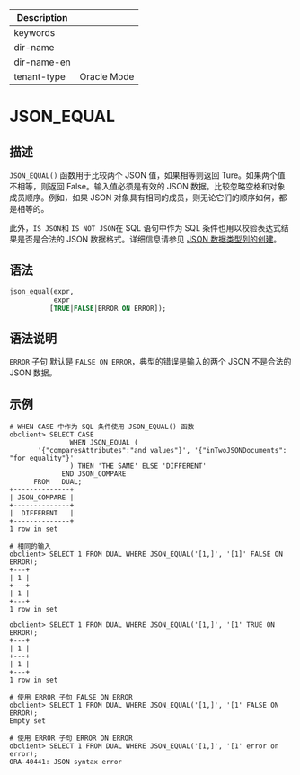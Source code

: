 | Description   |                 |
|---------------|-----------------|
| keywords      |                 |
| dir-name      |                 |
| dir-name-en   |                 |
| tenant-type   | Oracle Mode     |

# JSON_EQUAL

## 描述

`JSON_EQUAL()` 函数用于比较两个 JSON 值，如果相等则返回 Ture。如果两个值不相等，则返回 False。输入值必须是有效的 JSON 数据。比较忽略空格和对象成员顺序。例如，如果 JSON 对象具有相同的成员，则无论它们的顺序如何，都是相等的。

此外，`IS JSON`和 `IS NOT JSON`在 SQL 语句中作为 SQL 条件也用以校验表达式结果是否是合法的 JSON 数据格式。详细信息请参见 [JSON 数据类型列的创建](../../../../300.basic-elements-of-oracle-mode/100.built-in-data-types-of-oracle-mode/1000.json-formatted-data-type-oracle-mode/200.create-json-data-type-columns-of-oracle-mode.md)。

## 语法

```sql
json_equal(expr,
           expr
          [TRUE|FALSE|ERROR ON ERROR]);
```

## 语法说明

`ERROR` 子句 默认是 `FALSE ON ERROR`，典型的错误是输入的两个 JSON 不是合法的  JSON 数据。

## 示例

```shell
# WHEN CASE 中作为 SQL 条件使用 JSON_EQUAL() 函数
obclient> SELECT CASE
               WHEN JSON_EQUAL (
       '{"comparesAttributes":"and values"}', '{"inTwoJSONDocuments": "for equality"}'
               ) THEN 'THE SAME' ELSE 'DIFFERENT'
             END JSON_COMPARE
      FROM   DUAL;
+--------------+
| JSON_COMPARE |
+--------------+
|  DIFFERENT   |
+--------------+
1 row in set

# 相同的输入
obclient> SELECT 1 FROM DUAL WHERE JSON_EQUAL('[1,]', '[1]' FALSE ON ERROR);
+---+
| 1 |
+---+
| 1 |
+---+
1 row in set

obclient> SELECT 1 FROM DUAL WHERE JSON_EQUAL('[1,]', '[1' TRUE ON ERROR);
+---+
| 1 |
+---+
| 1 |
+---+
1 row in set

# 使用 ERROR 子句 FALSE ON ERROR
obclient> SELECT 1 FROM DUAL WHERE JSON_EQUAL('[1,]', '[1' FALSE ON ERROR);
Empty set

# 使用 ERROR 子句 ERROR ON ERROR
obclient> SELECT 1 FROM DUAL WHERE JSON_EQUAL('[1,]', '[1' error on error);
ORA-40441: JSON syntax error
```
